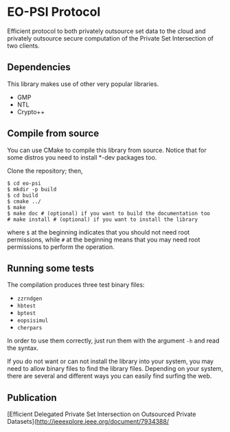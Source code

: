 EO-PSI Protocol
===============

Efficient protocol to both privately outsource set data to the cloud and privately outsource secure computation of the Private Set Intersection of two clients.

Dependencies
------------

This library makes use of other very popular libraries.

*   GMP
*   NTL
*   Crypto++


Compile from source
-------------------

You can use CMake to compile this library from source.
Notice that for some distros you need to install *-dev packages too.

Clone the repository; then,

    $ cd eo-psi
    $ mkdir -p build
    $ cd build
    $ cmake ../
    $ make
    $ make doc # (optional) if you want to build the documentation too
    # make install # (optional) if you want to install the library

where `$` at the beginning indicates that you should not need root permissions, while `#` at the beginning means that you may need root permissions to perform the operation.


Running some tests
------------------

The compilation produces three test binary files:

*   `zzrndgen`
*   `hbtest`
*   `bptest`
*   `eopsisimul`
*   `cherpars`

In order to use them correctly, just run them with the argument `-h` and read the syntax.

If you do not want or can not install the library into your system, you may need to allow binary files to find the library files.
Depending on your system, there are several and different ways you can easily find surfing the web.

Publication
-----------
[Efficient Delegated Private Set Intersection on Outsourced Private Datasets](http://ieeexplore.ieee.org/document/7934388/